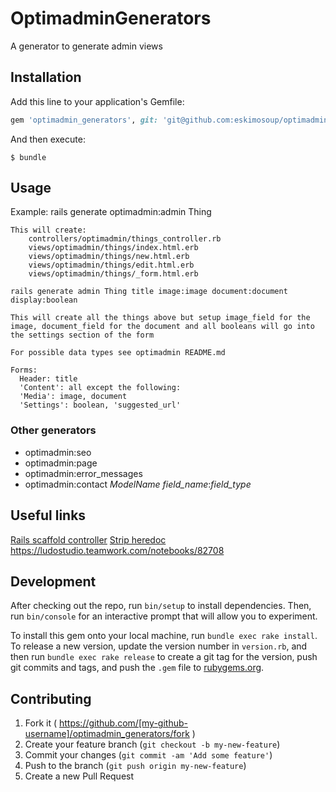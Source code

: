 # OptimadminGenerators

A generator to generate admin views

## Installation

Add this line to your application's Gemfile:

```ruby
gem 'optimadmin_generators', git: 'git@github.com:eskimosoup/optimadmin_generators.git'
```

And then execute:

    $ bundle

## Usage

Example:
    rails generate optimadmin:admin Thing

    This will create:
        controllers/optimadmin/things_controller.rb
        views/optimadmin/things/index.html.erb
        views/optimadmin/things/new.html.erb
        views/optimadmin/things/edit.html.erb
        views/optimadmin/things/_form.html.erb

    rails generate admin Thing title image:image document:document display:boolean

    This will create all the things above but setup image_field for the image, document_field for the document and all booleans will go into
    the settings section of the form

    For possible data types see optimadmin README.md      

    Forms:
      Header: title
      'Content': all except the following:
      'Media': image, document
      'Settings': boolean, 'suggested_url'

### Other generators

  * optimadmin:seo
  * optimadmin:page
  * optimadmin:error_messages
  * optimadmin:contact *ModelName* *field_name*:*field_type*

## Useful links
  [Rails scaffold controller](https://github.com/rails/rails/blob/master/railties/lib/rails/generators/rails/scaffold_controller/templates/controller.rb)
  [Strip heredoc](http://guides.rubyonrails.org/active_support_core_extensions.html#strip-heredoc)
  https://ludostudio.teamwork.com/notebooks/82708

## Development

After checking out the repo, run `bin/setup` to install dependencies. Then, run `bin/console` for an interactive prompt that will allow you to experiment.

To install this gem onto your local machine, run `bundle exec rake install`. To release a new version, update the version number in `version.rb`, and then run `bundle exec rake release` to create a git tag for the version, push git commits and tags, and push the `.gem` file to [rubygems.org](https://rubygems.org).

## Contributing

1. Fork it ( https://github.com/[my-github-username]/optimadmin_generators/fork )
2. Create your feature branch (`git checkout -b my-new-feature`)
3. Commit your changes (`git commit -am 'Add some feature'`)
4. Push to the branch (`git push origin my-new-feature`)
5. Create a new Pull Request
